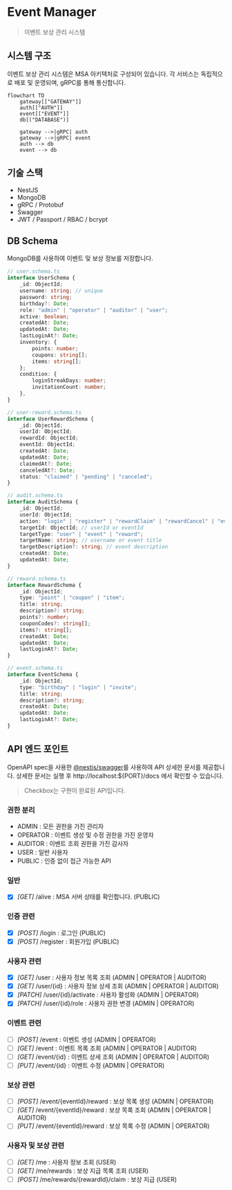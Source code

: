 # Event Manager

> 이벤트 보상 관리 시스템

## 시스템 구조

이벤트 보상 관리 시스템은 MSA 아키텍처로 구성되어 있습니다. 각 서비스는 독립적으로 배포 및 운영되며, gRPC를 통해 통신합니다.

```mermaid
flowchart TD
	gateway[["GATEWAY"]]
    auth[["AUTH"]]
    event[["EVENT"]]
    db[("DATABASE")]

    gateway -->|gRPC| auth
    gateway -->|gRPC| event
    auth --> db
    event --> db
```

## 기술 스택

- NestJS
- MongoDB
- gRPC / Protobuf
- Swagger
- JWT / Passport / RBAC / bcrypt

## DB Schema

MongoDB를 사용하여 이벤트 및 보상 정보를 저장합니다.

```ts
// user.schema.ts
interface UserSchema {
    _id: ObjectId;
    username: string; // unique
    password: string;
    birthday?: Date;
    role: "admin" | "operator" | "auditor" | "user";
    active: boolean;
    createdAt: Date;
    updatedAt: Date;
    lastLoginAt?: Date;
    inventory: {
        points: number;
        coupons: string[];
        items: string[];
    };
    condition: {
        loginStreakDays: number;
        invitationCount: number;
    },
}

// user-reward.schema.ts
interface UserRewardSchema {
    _id: ObjectId;
    userId: ObjectId;
    rewardId: ObjectId;
    eventId: ObjectId;
    createdAt: Date;
    updatedAt: Date;
    claimedAt?: Date;
    canceledAt?: Date;
    status: "claimed" | "pending" | "canceled";
}

// audit.schema.ts
interface AuditSchema {
    _id: ObjectId;
    userId: ObjectId;
    action: "login" | "register" | "rewardClaim" | "rewardCancel" | "eventCreate" | "eventUpdate" | "eventDelete";
    targetId: ObjectId; // userId or eventId
    targetType: "user" | "event" | "reward";
    targetName: string; // username or event title
    targetDescription?: string; // event description
    createdAt: Date;
    updatedAt: Date;
}

// reward.schema.ts
interface RewardSchema {
    _id: ObjectId;
    type: "point" | "coupon" | "item";
    title: string;
    description?: string;
    points?: number;
    couponCodes?: string[];
    items?: string[];
    createdAt: Date;
    updatedAt: Date;
    lastLoginAt?: Date;
}

// event.schema.ts
interface EventSchema {
    _id: ObjectId;
    type: "birthday" | "login" | "invite";
    title: string;
    description?: string;
    createdAt: Date;
    updatedAt: Date;
    lastLoginAt?: Date;
}
```


## API 엔드 포인트

OpenAPI spec을 사용한 [@nestjs/swagger](https://docs.nestjs.com/openapi/introduction)를 사용하여 API 상세한 문서를 제공합니다.
상세한 문서는 실행 후 http://localhost:${PORT}/docs 에서 확인할 수 있습니다.

> Checkbox는 구현이 완료된 API입니다.

### 권한 분리

- ADMIN : 모든 권한을 가진 관리자
- OPERATOR : 이벤트 생성 및 수정 권한을 가진 운영자
- AUDITOR : 이벤트 조회 권한을 가진 감사자
- USER : 일반 사용자
- PUBLIC : 인증 없이 접근 가능한 API

### 일반

- [x] *[GET]* /alive : MSA 서버 상태를 확인합니다. (PUBLIC)

### 인증 관련

- [x] *[POST]* /login : 로그인 (PUBLIC)
- [x] *[POST]* /register : 회원가입 (PUBLIC)

### 사용자 관련

- [x] *[GET]* /user : 사용자 정보 목록 조회 (ADMIN | OPERATOR | AUDITOR)
- [x] *[GET]* /user/{id} : 사용자 정보 상세 조회 (ADMIN | OPERATOR | AUDITOR)
- [x] *[PATCH]* /user/{id}/activate : 사용자 활성화 (ADMIN | OPERATOR)
- [x] *[PATCH]* /user/{id}/role : 사용자 권한 변경 (ADMIN | OPERATOR)

### 이벤트 관련

- [ ] *[POST]* /event : 이벤트 생성 (ADMIN | OPERATOR)
- [ ] *[GET]* /event : 이벤트 목록 조회 (ADMIN | OPERATOR | AUDITOR)
- [ ] *[GET]* /event/{id} : 이벤트 상세 조회 (ADMIN | OPERATOR | AUDITOR)
- [ ] *[PUT]* /event/{id} : 이벤트 수정 (ADMIN | OPERATOR)

### 보상 관련

- [ ] *[POST]* /event/{eventId}/reward : 보상 목록 생성 (ADMIN | OPERATOR)
- [ ] *[GET]* /event/{eventId}/reward : 보상 목록 조회 (ADMIN | OPERATOR | AUDITOR)
- [ ] *[PUT]* /event/{eventId}/reward : 보상 목록 수정 (ADMIN | OPERATOR)

### 사용자 및 보상 관련

- [ ] *[GET]* /me : 사용자 정보 조회 (USER)
- [ ] *[GET]* /me/rewards : 보상 지급 목록 조회 (USER)
- [ ] *[POST]* /me/rewards/{rewardId}/claim : 보상 지급 (USER)
